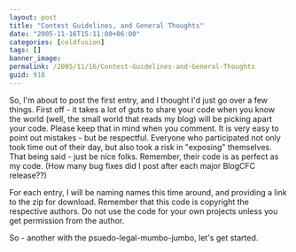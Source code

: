 ```yaml
---
layout: post
title: "Contest Guidelines, and General Thoughts"
date: "2005-11-16T15:11:00+06:00"
categories: [coldfusion]
tags: []
banner_image: 
permalink: /2005/11/16/Contest-Guidelines-and-General-Thoughts
guid: 918
---
```


So, I'm about to post the first entry, and I thought I'd just go over a few things. First off - it takes a lot of guts to share your code when you know the world (well, the small world that reads my blog) will be picking apart your code. Please keep that in mind when you comment. It is very easy to point out mistakes - but be respectful. Everyone who participated not only took time out of their day, but also took a risk in "exposing" themselves. That being said - just be nice folks. Remember, their code is as perfect as my code. (How many bug fixes did I post after each major BlogCFC release??)

For each entry, I will be naming names this time around, and providing a link to the zip for download. Remember that this code is copyright the respective authors. Do not use the code for your own projects unless you get permission from the author.

So - another with the psuedo-legal-mumbo-jumbo, let's get started.